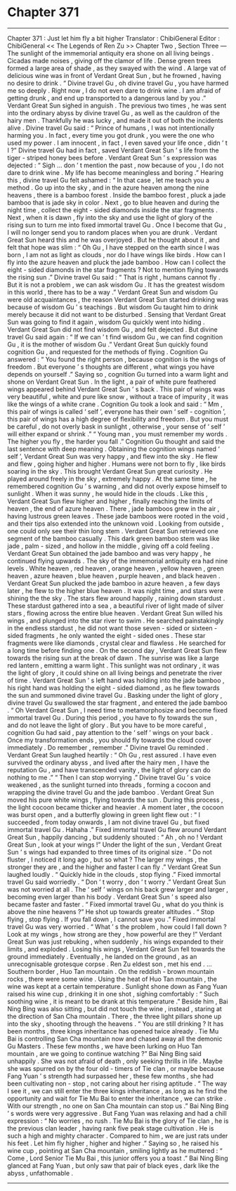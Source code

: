 
# Chapter 371


---

Chapter 371 : Just let him fly a bit higher
Translator :
ChibiGeneral
Editor :
ChibiGeneral
<< The Legends of Ren Zu >> Chapter Two , Section Three —
The sunlight of the immemorial antiquity era shone on all living beings .
Cicadas made noises , giving off the clamor of life . Dense green trees formed a large area of shade , as they swayed with the wind .
A large vat of delicious wine was in front of Verdant Great Sun , but he frowned , having no desire to drink .
“ Divine travel Gu , oh divine travel Gu , you have harmed me so deeply . Right now , I do not even dare to drink wine . I am afraid of getting drunk , and end up transported to a dangerous land by you .” Verdant Great Sun sighed in anguish .
The previous two times , he was sent into the ordinary abyss by divine travel Gu , as well as the cauldron of the hairy men . Thankfully he was lucky , and made it out of both the incidents alive .
Divine travel Gu said : “ Prince of humans , I was not intentionally harming you . In fact , every time you got drunk , you were the one who used my power . I am innocent , in fact , I even saved your life once , didn ’ t I ?”
Divine travel Gu had in fact , saved Verdant Great Sun ’ s life from the tiger - striped honey bees before .
Verdant Great Sun ’ s expression was dejected : “ Sigh … don ’ t mention the past , now because of you , I do not dare to drink wine . My life has become meaningless and boring .”
Hearing this , divine travel Gu felt ashamed : “ In that case , let me teach you a method . Go up into the sky , and in the azure heaven among the nine heavens , there is a bamboo forest . Inside the bamboo forest , pluck a jade bamboo that is jade sky in color . Next , go to blue heaven and during the night time , collect the eight - sided diamonds inside the star fragments . Next , when it is dawn , fly into the sky and use the light of glory of the rising sun to turn me into fixed immortal travel Gu . Once I become that Gu , I will no longer send you to random places when you are drunk .
Verdant Great Sun heard this and he was overjoyed .
But he thought about it , and felt that hope was slim : “ Oh Gu , I have stepped on the earth since I was born , I am not as light as clouds , nor do I have wings like birds . How can I fly into the azure heaven and pluck the jade bamboo . How can I collect the eight - sided diamonds in the star fragments ? Not to mention flying towards the rising sun .”
Divine travel Gu said : “ That is right , humans cannot fly . But it is not a problem , we can ask wisdom Gu . It has the greatest wisdom in this world , there has to be a way .”
Verdant Great Sun and wisdom Gu were old acquaintances , the reason Verdant Great Sun started drinking was because of wisdom Gu ’ s teachings .
But wisdom Gu taught him to drink merely because it did not want to be disturbed . Sensing that Verdant Great Sun was going to find it again , wisdom Gu quickly went into hiding .
Verdant Great Sun did not find wisdom Gu , and felt dejected .
But divine travel Gu said again : “ If we can ’ t find wisdom Gu , we can find cognition Gu , it is the mother of wisdom Gu .”
Verdant Great Sun quickly found cognition Gu , and requested for the methods of flying .
Cognition Gu answered : “ You found the right person , because cognition is the wings of freedom . But everyone ’ s thoughts are different , what wings you have depends on yourself .”
Saying so , cognition Gu turned into a warm light and shone on Verdant Great Sun .
In the light , a pair of white pure feathered wings appeared behind Verdant Great Sun ’ s back .
This pair of wings was very beautiful , white and pure like snow , without a trace of impurity , it was like the wings of a white crane .
Cognition Gu took a look and said : “ Mm , this pair of wings is called ‘ self ’, everyone has their own ‘ self - cognition ’, this pair of wings has a high degree of flexibility and freedom . But you must be careful , do not overly bask in sunlight , otherwise , your sense of ‘ self ’ will either expand or shrink .”
“ Young man , you must remember my words . The higher you fly , the harder you fall .” Cognition Gu thought and said the last sentence with deep meaning .
Obtaining the cognition wings named ‘ self ’, Verdant Great Sun was very happy , and flew into the sky .
He flew and flew , going higher and higher .
Humans were not born to fly , like birds soaring in the sky . This brought Verdant Great Sun great curiosity .
He played around freely in the sky , extremely happy . At the same time , he remembered cognition Gu ’ s warning , and did not overly expose himself to sunlight .
When it was sunny , he would hide in the clouds .
Like this , Verdant Great Sun flew higher and higher , finally reaching the limits of heaven , the end of azure heaven .
There , jade bamboos grew in the air , having lustrous green leaves .
These jade bamboos were rooted in the void , and their tips also extended into the unknown void . Looking from outside , one could only see their thin long stem .
Verdant Great Sun retrieved one segment of the bamboo casually .
This dark green bamboo stem was like jade , palm - sized , and hollow in the middle , giving off a cold feeling .
Verdant Great Sun obtained the jade bamboo and was very happy , he continued flying upwards .
The sky of the immemorial antiquity era had nine levels . White heaven , red heaven , orange heaven , yellow heaven , green heaven , azure heaven , blue heaven , purple heaven , and black heaven .
Verdant Great Sun plucked the jade bamboo in azure heaven , a few days later , he flew to the higher blue heaven .
It was night time , and stars were shining the the sky . The stars flew around happily , raining down stardust . These stardust gathered into a sea , a beautiful river of light made of silver stars , flowing across the entire blue heaven .
Verdant Great Sun willed his wings , and plunged into the star river to swim .
He searched painstakingly in the endless stardust , he did not want those seven - sided or sixteen - sided fragments , he only wanted the eight - sided ones . These star fragments were like diamonds , crystal clear and flawless .
He searched for a long time before finding one .
On the second day , Verdant Great Sun flew towards the rising sun at the break of dawn .
The sunrise was like a large red lantern , emitting a warm light .
This sunlight was not ordinary , it was the light of glory , it could shine on all living beings and penetrate the river of time .
Verdant Great Sun ’ s left hand was holding into the jade bamboo , his right hand was holding the eight - sided diamond , as he flew towards the sun and summoned divine travel Gu .
Basking under the light of glory , divine travel Gu swallowed the star fragment , and entered the jade bamboo .
“ Oh Verdant Great Sun , I need time to metamorphosize and become fixed immortal travel Gu . During this period , you have to fly towards the sun , and do not leave the light of glory . But you have to be more careful , cognition Gu had said , pay attention to the ‘ self ’ wings on your back . Once my transformation ends , you should fly towards the cloud cover immediately . Do remember , remember .” Divine travel Gu reminded .
Verdant Great Sun laughed heartily : “ Oh Gu , rest assured . I have even survived the ordinary abyss , and lived after the hairy men , I have the reputation Gu , and have transcended vanity , the light of glory can do nothing to me .”
“ Then I can stop worrying .” Divine travel Gu ’ s voice weakened , as the sunlight turned into threads , forming a cocoon and wrapping the divine travel Gu and the jade bamboo .
Verdant Great Sun moved his pure white wings , flying towards the sun .
During this process , the light cocoon became thicker and heavier .
A moment later , the cocoon was burst open , and a butterfly glowing in green light flew out : “ I succeeded , from today onwards , I am not divine travel Gu , but fixed immortal travel Gu . Hahaha .”
Fixed immortal travel Gu flew around Verdant Great Sun , happily dancing , but suddenly shouted : “ Ah , oh no ! Verdant Great Sun , look at your wings !”
Under the light of the sun , Verdant Great Sun ’ s wings had expanded to three times of its original size .
“ Do not fluster , I noticed it long ago , but so what ? The larger my wings , the stronger they are , and the higher and faster I can fly .” Verdant Great Sun laughed loudly .
“ Quickly hide in the clouds , stop flying .” Fixed immortal travel Gu said worriedly .
“ Don ’ t worry , don ’ t worry .” Verdant Great Sun was not worried at all .
The ‘ self ’ wings on his back grew larger and larger , becoming even larger than his body . Verdant Great Sun ’ s speed also became faster and faster .
“ Fixed immortal travel Gu , what do you think is above the nine heavens ?” He shot up towards greater altitudes .
“ Stop flying , stop flying . If you fall down , I cannot save you .” Fixed immortal travel Gu was very worried .
“ What ’ s the problem , how could I fall down ? Look at my wings , how strong are they , how powerful are they !” Verdant Great Sun was just rebuking , when suddenly , his wings expanded to their limits , and exploded .
Losing his wings , Verdant Great Sun fell towards the ground immediately .
Eventually , he landed on the ground , as an unrecognisable grotesque corpse .
Ren Zu eldest son , met his end .
…
Southern border , Huo Tan mountain .
On the reddish - brown mountain rocks , there were some wine . Using the heat of Huo Tan mountain , the wine was kept at a certain temperature .
Sunlight shone down as Fang Yuan raised his wine cup , drinking it in one shot , sighing comfortably : “ Such soothing wine , it is meant to be drank at this temperature .”
Beside him , Bai Ning Bing was also sitting , but did not touch the wine , instead , staring at the direction of San Cha mountain .
There , the three light pillars shone up into the sky , shooting through the heavens .
“ You are still drinking ? It has been months , three kings inheritance has opened twice already . Tie Mu Bai is controlling San Cha mountain now and chased away all the demonic Gu Masters . These few months , we have been lurking on Huo Tan mountain , are we going to continue watching ?” Bai Ning Bing said unhappily .
She was not afraid of death , only seeking thrills in life .
Maybe she was spurred on by the four old - timers of Tie clan , or maybe because Fang Yuan ’ s strength had surpassed her , these few months , she had been cultivating non - stop , not caring about her rising aptitude .
“ The way I see it , we can still enter the three kings inheritance , as long as he find the opportunity and wait for Tie Mu Bai to enter the inheritance , we can strike . With our strength , no one on San Cha mountain can stop us .” Bai Ning Bing ’ s words were very aggressive .
But Fang Yuan was relaxing and had a chill expression : “ No worries , no rush . Tie Mu Bai is the glory of Tie clan , he is the previous clan leader , having rank five peak stage cultivation . He is such a high and mighty character . Compared to him , we are just rats under his feet . Let him fly higher , higher and higher .”
Saying so , he raised his wine cup , pointing at San Cha mountain , smiling lightly as he muttered : “ Come , Lord Senior Tie Mu Bai , this junior offers you a toast .”
Bai Ning Bing glanced at Fang Yuan , but only saw that pair of black eyes , dark like the abyss , unfathomable .

---

